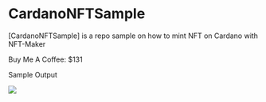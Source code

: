 # CardanoNFTSample
[CardanoNFTSample] is a repo sample on how to mint NFT on Cardano with NFT-Maker

Buy Me A Coffee: $131

Sample Output

![](images/NMKR.PNG)

